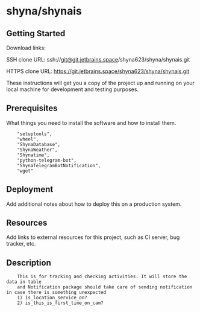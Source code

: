 # shyna/shynais



## Getting Started

Download links:

SSH clone URL: ssh://git@git.jetbrains.space/shyna623/shyna/shynais.git

HTTPS clone URL: https://git.jetbrains.space/shyna623/shyna/shynais.git



These instructions will get you a copy of the project up and running on your local machine for development and testing purposes.

## Prerequisites

What things you need to install the software and how to install them.

```
    "setuptools",
    "wheel",
    "ShynaDatabase",
    "ShynaWeather",
    "Shynatime",
    "python-telegram-bot",
    "ShynaTelegramBotNotification",
    "wget"
```

## Deployment

Add additional notes about how to deploy this on a production system.

## Resources

Add links to external resources for this project, such as CI server, bug tracker, etc.

## Description

```
    This is for tracking and checking activities. It will store the data in table
    and Notification package should take care of sending notification in case there is something unexpected
    1) is_location_service_on?
    2) is_this_is_first_time_on_cam?

```
